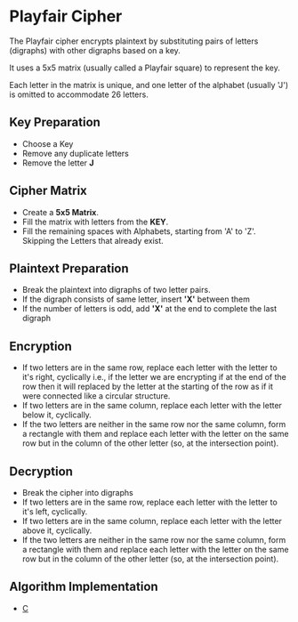 # Playfair Cipher

The Playfair cipher encrypts plaintext by substituting pairs of letters (digraphs) with other digraphs based on a key.

It uses a 5x5 matrix (usually called a Playfair square) to represent the key.

Each letter in the matrix is unique, and one letter of the alphabet (usually 'J') is omitted to accommodate 26 letters.

## Key Preparation

-   Choose a Key
-   Remove any duplicate letters
-   Remove the letter **J**

## Cipher Matrix

-   Create a **5x5 Matrix**.
-   Fill the matrix with letters from the **KEY**.
-   Fill the remaining spaces with Alphabets, starting from 'A' to 'Z'. Skipping the Letters that already exist.

## Plaintext Preparation

-   Break the plaintext into digraphs of two letter pairs.
-   If the digraph consists of same letter, insert **'X'** between them
-   If the number of letters is odd, add **'X'** at the end to complete the last digraph

## Encryption

-   If two letters are in the same row, replace each letter with the letter to it's right, cyclically i.e., if the letter we are encrypting if at the end of the row then it will replaced by the letter at the starting of the row as if it were connected like a circular structure.
-   If two letters are in the same column, replace each letter with the letter below it, cyclically.
-   If the two letters are neither in the same row nor the same column, form a rectangle with them and replace each letter with the letter on the same row but in the column of the other letter (so, at the intersection point).

## Decryption

-   Break the cipher into digraphs
-   If two letters are in the same row, replace each letter with the letter to it's left, cyclically.
-   If two letters are in the same column, replace each letter with the letter above it, cyclically.
-   If the two letters are neither in the same row nor the same column, form a rectangle with them and replace each letter with the letter on the same row but in the column of the other letter (so, at the intersection point).

## Algorithm Implementation

-   [C](../../../algorithms/substitution-cipher/digraph-substitution-cipher/playfair-cipher/main.c)
